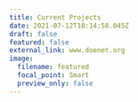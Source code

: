 ```yaml
---
title: Current Projects
date: 2021-07-12T18:14:58.045Z
draft: false
featured: false
external_link: www.doenet.org
image:
  filename: featured
  focal_point: Smart
  preview_only: false
---
```

